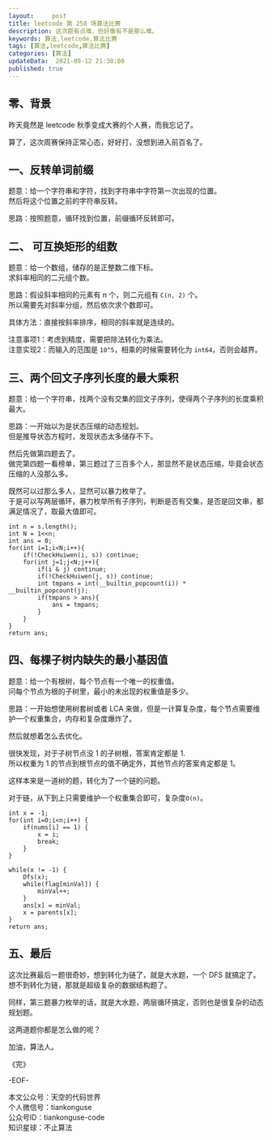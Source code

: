 ```yaml
---   
layout:     post  
title: leetcode 第 258 场算法比赛  
description: 这次题有点难，但好像有不是那么难。     
keywords: 算法,leetcode,算法比赛  
tags: [算法,leetcode,算法比赛]    
categories: [算法]  
updateData:  2021-09-12 21:30:00  
published: true  
---  
```



## 零、背景  


昨天竟然是 leetcode 秋季变成大赛的个人赛，而我忘记了。  


算了，这次周赛保持正常心态，好好打，没想到进入前百名了。  


## 一、反转单词前缀  


题意：给一个字符串和字符，找到字符串中字符第一次出现的位置。  
然后将这个位置之前的字符串反转。  

思路：按照题意，循环找到位置，前缀循环反转即可。  


## 二、 可互换矩形的组数  


题意：给一个数组，储存的是正整数二维下标。  
求斜率相同的二元组个数。  


思路：假设斜率相同的元素有 n 个，则二元组有 `C(n, 2)` 个。  
所以需要先对斜率分组，然后依次求个数即可。  


具体方法：直接按斜率排序，相同的斜率就是连续的。  


注意事项1：考虑到精度，需要把除法转化为乘法。  
注意实现2：而输入的范围是 `10^5`，相乘的时候需要转化为 `int64`，否则会越界。  


## 三、两个回文子序列长度的最大乘积  


题意：给一个字符串，找两个没有交集的回文子序列，使得两个子序列的长度乘积最大。  


思路：一开始以为是状态压缩的动态规划。  
但是推导状态方程时，发现状态太多储存不下。  


然后先做第四题去了。  
做完第四题一看榜单，第三题过了三百多个人，那显然不是状态压缩，毕竟会状态压缩的人没那么多。  


既然可以过那么多人，显然可以暴力枚举了。  
于是可以写两层循环，暴力枚举所有子序列，判断是否有交集，是否是回文串，都满足情况了，取最大值即可。  


```
int n = s.length();
int N = 1<<n;
int ans = 0;
for(int i=1;i<N;i++){
    if(!CheckHuiwen(i, s)) continue;
    for(int j=1;j<N;j++){
        if(i & j) continue;
        if(!CheckHuiwen(j, s)) continue;
        int tmpans = int(__builtin_popcount(i)) * __builtin_popcount(j);
        if(tmpans > ans){
            ans = tmpans;
        }
    }
}
return ans;
```


## 四、每棵子树内缺失的最小基因值  

题意：给一个有根树，每个节点有一个唯一的权重值。  
问每个节点为根的子树里，最小的未出现的权重值是多少。  


思路：一开始想使用树套树或者 LCA 来做，但是一计算复杂度，每个节点需要维护一个权重集合，内存和复杂度爆炸了。  


然后就想着怎么去优化。  


很快发现，对于子树节点没 1 的子树根，答案肯定都是 1.  
所以权重为 1 的节点到根节点的值不确定外，其他节点的答案肯定都是 1。  


这样本来是一道树的题，转化为了一个链的问题。  


对于链，从下到上只需要维护一个权重集合即可，复杂度`O(n)`。



```
int x = -1;
for(int i=0;i<n;i++) {
    if(nums[i] == 1) {
        x = i;
        break;
    }
}

while(x != -1) {
    Dfs(x);
    while(flag[minVal]) {
        minVal++;
    }
    ans[x] = minVal;
    x = parents[x];
}
return ans;
```


## 五、最后  


这次比赛最后一题很奇妙，想到转化为链了，就是大水题，一个 DFS 就搞定了。  
想不到转化为链，那就是超级复杂的数据结构题了。  


同样，第三题暴力枚举的话，就是大水题，两层循环搞定，否则也是很复杂的动态规划题。  


这两道题你都是怎么做的呢？  


加油，算法人。  


《完》  


-EOF-  



本文公众号：天空的代码世界  
个人微信号：tiankonguse  
公众号ID：tiankonguse-code  
知识星球：不止算法  

